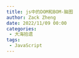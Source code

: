 ```yaml
---
title: js中的DOM和BOM-脑图
author: Zack Zheng
date: 2022/11/09 00:00
categories:
 - 大海拾遗
tags:
 - JavaScript
---
```



<simple-img src="jsBOM.png" />
<simple-img src="jsDOM.png" />
